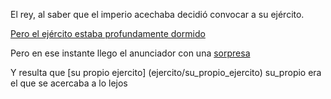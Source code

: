 El rey, al saber que el imperio acechaba decidió convocar a su ejército.

[Pero el ejército estaba profundamente dormido](dormidos/dormidos.md)

Pero en ese instante llego el anunciador con una [sorpresa](../../musica/grupo_mariachi.md)

Y resulta que [su propio ejercito] (ejercito/su_propio_ejercito) su_propio era el que se acercaba a lo lejos